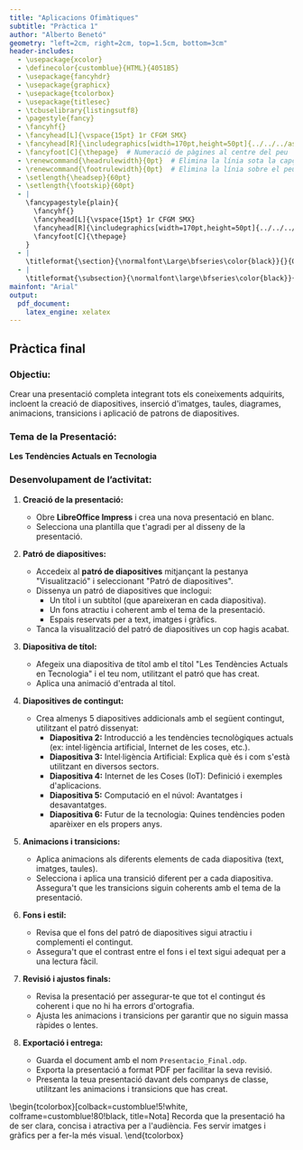 ```yaml
---
title: "Aplicacions Ofimàtiques"
subtitle: "Pràctica 1"
author: "Alberto Benetó"
geometry: "left=2cm, right=2cm, top=1.5cm, bottom=3cm"
header-includes:
  - \usepackage{xcolor}
  - \definecolor{customblue}{HTML}{4051B5}
  - \usepackage{fancyhdr}
  - \usepackage{graphicx}
  - \usepackage{tcolorbox}
  - \usepackage{titlesec}
  - \tcbuselibrary{listingsutf8}
  - \pagestyle{fancy}
  - \fancyhf{}
  - \fancyhead[L]{\vspace{15pt} 1r CFGM SMX}
  - \fancyhead[R]{\includegraphics[width=170pt,height=50pt]{../../../assets/fse.png}}  # Inserta el logo a la part esquerra
  - \fancyfoot[C]{\thepage}  # Numeració de pàgines al centre del peu
  - \renewcommand{\headrulewidth}{0pt}  # Elimina la línia sota la capçalera
  - \renewcommand{\footrulewidth}{0pt}  # Elimina la línia sobre el peu
  - \setlength{\headsep}{60pt}
  - \setlength{\footskip}{60pt}
  - |
    \fancypagestyle{plain}{
      \fancyhf{}
      \fancyhead[L]{\vspace{15pt} 1r CFGM SMX}
      \fancyhead[R]{\includegraphics[width=170pt,height=50pt]{../../../assets/fse.png}}
      \fancyfoot[C]{\thepage}
    }
  - |
    \titleformat{\section}{\normalfont\Large\bfseries\color{black}}{}{0em}{}
  - |
    \titleformat{\subsection}{\normalfont\large\bfseries\color{black}}{}{0em}{}
mainfont: "Arial"
output: 
  pdf_document:
    latex_engine: xelatex
---
```



## Pràctica final<a id="practica-final"></a>

### Objectiu:
Crear una presentació completa integrant tots els coneixements adquirits, incloent la creació de diapositives, inserció d'imatges, taules, diagrames, animacions, transicions i aplicació de patrons de diapositives.

### Tema de la Presentació:
**Les Tendències Actuals en Tecnologia**

### Desenvolupament de l’activitat:

1. **Creació de la presentació:**
   - Obre **LibreOffice Impress** i crea una nova presentació en blanc.
   - Selecciona una plantilla que t'agradi per al disseny de la presentació.

2. **Patró de diapositives:**
   - Accedeix al **patró de diapositives** mitjançant la pestanya "Visualització" i seleccionant "Patró de diapositives".
   - Dissenya un patró de diapositives que inclogui:
     - Un títol i un subtítol (que apareixeran en cada diapositiva).
     - Un fons atractiu i coherent amb el tema de la presentació.
     - Espais reservats per a text, imatges i gràfics.
   - Tanca la visualització del patró de diapositives un cop hagis acabat.

3. **Diapositiva de títol:**
   - Afegeix una diapositiva de títol amb el títol "Les Tendències Actuals en Tecnologia" i el teu nom, utilitzant el patró que has creat.
   - Aplica una animació d'entrada al títol.

4. **Diapositives de contingut:**
   - Crea almenys 5 diapositives addicionals amb el següent contingut, utilitzant el patró dissenyat:
     - **Diapositiva 2:** Introducció a les tendències tecnològiques actuals (ex: intel·ligència artificial, Internet de les coses, etc.).
     - **Diapositiva 3:** Intel·ligència Artificial: Explica què és i com s'està utilitzant en diversos sectors.
     - **Diapositiva 4:** Internet de les Coses (IoT): Definició i exemples d'aplicacions.
     - **Diapositiva 5:** Computació en el núvol: Avantatges i desavantatges.
     - **Diapositiva 6:** Futur de la tecnologia: Quines tendències poden aparèixer en els propers anys.

5. **Animacions i transicions:**
   - Aplica animacions als diferents elements de cada diapositiva (text, imatges, taules).
   - Selecciona i aplica una transició diferent per a cada diapositiva. Assegura't que les transicions siguin coherents amb el tema de la presentació.

6. **Fons i estil:**
   - Revisa que el fons del patró de diapositives sigui atractiu i complementi el contingut.
   - Assegura't que el contrast entre el fons i el text sigui adequat per a una lectura fàcil.

7. **Revisió i ajustos finals:**
   - Revisa la presentació per assegurar-te que tot el contingut és coherent i que no hi ha errors d'ortografia.
   - Ajusta les animacions i transicions per garantir que no siguin massa ràpides o lentes.

8. **Exportació i entrega:**
   - Guarda el document amb el nom `Presentacio_Final.odp`.
   - Exporta la presentació a format PDF per facilitar la seva revisió.
   - Presenta la teua presentació davant dels companys de classe, utilitzant les animacions i transicions que has creat.

\begin{tcolorbox}[colback=customblue!5!white, colframe=customblue!80!black, title=Nota]
Recorda que la presentació ha de ser clara, concisa i atractiva per a l'audiència. Fes servir imatges i gràfics per a fer-la més visual.
\end{tcolorbox}

